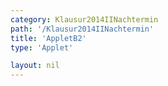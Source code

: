 ```yaml
---
category: Klausur2014IINachtermin
path: '/Klausur2014IINachtermin'
title: 'AppletB2'
type: 'Applet'

layout: nil
---
```

<link type="text/css" href="https://cdnjs.cloudflare.com/ajax/libs/jsxgraph/0.99.6/jsxgraph.css"><link rel="stylesheet" type="text/css" href="//cdnjs.cloudflare.com/ajax/libs/jsxgraph/0.99.7/jsxgraph.css" />
<div id="90c05795-54a0-44e7-983b-03515892a1ff" class="jxgbox" style="width:500px; height:500px">
<script type="text/javascript">
    (function() {
	const board = JXG.JSXGraph.initBoard('90c05795-54a0-44e7-983b-03515892a1ff', {
    							boundingbox: [-4, 9, 8, -2],
                  axis: false
              });
var M = board.create('point', [0,0], {name:'M', color:'blue', fixed:true, size:2, label:{fontsize:15}});
var A = board.create('point', [-3,0], {name:'A', color:'blue', fixed:true, size:2, label:{fontsize:15}});
var C = board.create('point', [6,0], {name:'C', color:'blue', fixed:true, size:2, label:{fontsize:15}});
var B = board.create('point', [2*Math.sin(315/180*Math.PI), 2*Math.sin(315/180*Math.PI)], {name:'B', fixed:true, color:'blue', size:2, label:{fontsize:15}});
var D = board.create('point', [2*Math.sin(45/180*Math.PI), 2*Math.sin(45/180*Math.PI)], {name:'D', fixed:true, color:'blue', size:2, label:{fontsize:15}});

var S = board.create('point', [0,7], {color:'blue', name:'S', fixed:true, size:2, label:{fontsize:15}});
board.create('segment', [A,B], {color:'blue'});
board.create('segment', [B,C], {color:'blue'});
board.create('segment', [C,D], {color:'blue'});
board.create('segment', [D,A], {color:'blue'});
board.create('segment', [B,D], {color:'gray', strokeWidth:2});
board.create('segment', [A,C], {color:'gray', strokeWidth:2});
board.create('segment', [M,S], {color:'gray', strokeWidth:2});
board.create('angle', [S,C,A], {orthotype:'sectordot', name:'&gamma;', radius:1, label:{fontsize:15}});



var AS = board.create('segment', [A,S], {color:'blue'});
board.create('segment', [B,S], {color:'blue'});
var CS = board.create('segment', [C,S], {color:'blue'});
board.create('segment', [D,S], {color:'blue'});
var alpha = board.create('angle', [C,A,S], {orthotype:'sectordot', name:'&alpha;', radius:1.5, label:{fontsize:15}});

var P = board.create('glider', [2.10,4.56,CS], {name:'P', color:'orange', size:2, label:{fontsize:15}});
board.create('polygon', [M,C,P]);
var Q = board.create('point', [function(){return P.X();}, 0], {name:'Q', color:'green', fixed:true, size:2, label:{fontsize:15}});

board.create('segment', [M,P], {color:'green'});
board.create('segment', [C,P], {color:'purple'});

board.create('angle', [S,M,A], {orthotype:'sectordot', name:' ', radius:1});

board.create('text', [4,3,function(){return 'x = |<span style="border-top:1px solid">CP</span>| = '+ JXG.toFixed(Math.sqrt((6-P.X())*(6-P.X())+P.Y()*P.Y()) ,2) + 'cm';}], {fontsize:18, color:'purple'});

var MPC = board.create('angle', [M,P,C], {orthotype:'sectordot', name:' ', radius:1.3});

board.create('text', [2.5,5,function(){return 'MPC = '+ JXG.toFixed(MPC.Value()*180/Math.PI ,2) + '°';}], {fontsize:18, color:'orange'});

board.create('polygon', [B,Q,D], {fillcolor:'blue'});

board.create('segment', [P,Q], {color:'red'});
board.create('segment', [P,B], {color:'green'});
board.create('segment', [P,D], {color:'green'});

board.create('text',[3.2, 0, '6'], {fontsize:15});
board.create('text', [-1.7, 0, '3'], {fontsize:15});
board.create('text', [0.8, 0.8, '4'], {fontsize:15});
board.create('text', [-0.8, -0.8, '4'], {fontsize:15});
board.create('text', [0, 3.5, '7'], {fontsize:15});
board.create('text', [2.5, 6, function(){return 'V(' + JXG.toFixed(Math.sqrt((6-P.X())*(6-P.X())+P.Y()*P.Y()) ,2) + + ') = ' + JXG.toFixed(-0.66*(Math.sqrt((6-P.X())*(6-P.X())+P.Y()*P.Y()))*(Math.sqrt((6-P.X())*(6-P.X())+P.Y()*P.Y()))+6.08*(Math.sqrt((6-P.X())*(6-P.X())+P.Y()*P.Y())) ,2) + 'cm^3';}], {fontsize:15});
board.create('text', [-3.5, 8.5, '2014 NT II/III B2'], {fontsize:18});
 })(); </script>
  </div>
